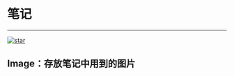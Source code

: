 # 笔记
---
[![star](https://gitee.com/KawYang/test/badge/star.svg?theme=dark)](https://gitee.com/KawYang/test/stargazers)
## Image：存放笔记中用到的图片
